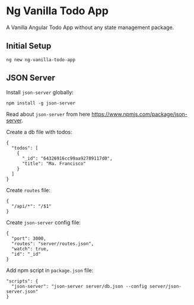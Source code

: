 # Ng Vanilla Todo App

A Vanilla Angular Todo App without any state management package.

## Initial Setup

```
ng new ng-vanilla-todo-app
```

## JSON Server

Install `json-server` globally:

```
npm install -g json-server
```

Read about `json-server` from here https://www.npmjs.com/package/json-server.

Create a db file with todos:

```
{
  "todos": [
    {
      "_id": "64326916cc99aa92789117d0",
      "title": "Ma. Francisco"
    }
  ]
}
```

Create `routes` file:

```
{
  "/api/*": "/$1"
}
```

Create `json-server` config file:

```
{
  "port": 3000,
  "routes": "server/routes.json",
  "watch": true,
  "id": "_id"
}
```

Add npm script in `package.json` file:

```
"scripts": {
  "json-server": "json-server server/db.json --config server/json-server.json"
}
```
